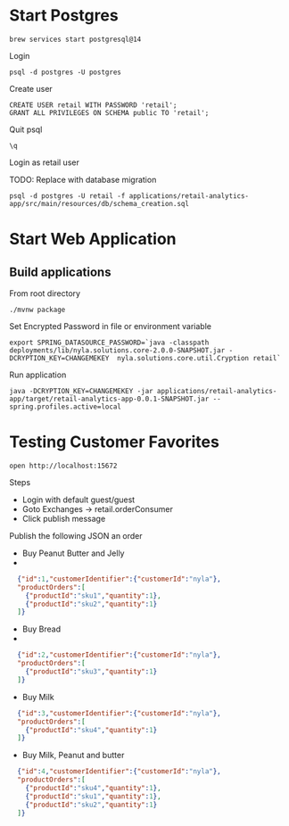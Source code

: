 # Start Postgres

```shell
brew services start postgresql@14
```

Login
```shell
psql -d postgres -U postgres 
```

Create user

```shell
CREATE USER retail WITH PASSWORD 'retail';
GRANT ALL PRIVILEGES ON SCHEMA public TO 'retail';
```
Quit psql

```shell
\q
```

Login as retail user

TODO: Replace with database migration

```shell
psql -d postgres -U retail -f applications/retail-analytics-app/src/main/resources/db/schema_creation.sql
```


# Start Web Application

## Build applications


From root directory

```shell
./mvnw package
```


Set Encrypted Password in file or environment variable

```shell
export SPRING_DATASOURCE_PASSWORD=`java -classpath deployments/lib/nyla.solutions.core-2.0.0-SNAPSHOT.jar -DCRYPTION_KEY=CHANGEMEKEY  nyla.solutions.core.util.Cryption retail`
```

Run application

```shell
java -DCRYPTION_KEY=CHANGEMEKEY -jar applications/retail-analytics-app/target/retail-analytics-app-0.0.1-SNAPSHOT.jar --spring.profiles.active=local
```


# Testing Customer Favorites

```shell
open http://localhost:15672
```

Steps

- Login with default guest/guest
- Goto Exchanges -> retail.orderConsumer
- Click publish message

Publish the following JSON an order

- Buy Peanut Butter and Jelly
- 
```json
  {"id":1,"customerIdentifier":{"customerId":"nyla"},
  "productOrders":[
    {"productId":"sku1","quantity":1},
    {"productId":"sku2","quantity":1}
  ]}
```

- Buy Bread  
-
```json
  {"id":2,"customerIdentifier":{"customerId":"nyla"},
  "productOrders":[
    {"productId":"sku3","quantity":1}
  ]}
```


- Buy Milk

```json
  {"id":3,"customerIdentifier":{"customerId":"nyla"},
  "productOrders":[
    {"productId":"sku4","quantity":1}
  ]}
```

- Buy Milk, Peanut and butter

```json
  {"id":4,"customerIdentifier":{"customerId":"nyla"},
  "productOrders":[
    {"productId":"sku4","quantity":1},
    {"productId":"sku1","quantity":1},
    {"productId":"sku2","quantity":1}
  ]}
```


